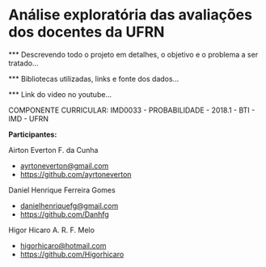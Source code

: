 # Análise exploratória das avaliações dos docentes da UFRN


*** Descrevendo todo o projeto em detalhes, o objetivo e o problema a ser tratado...

*** Bibliotecas utilizadas, links e fonte dos dados...

*** Link do video no youtube...

COMPONENTE CURRICULAR: IMD0033 - PROBABILIDADE - 2018.1 - BTI - IMD - UFRN

<b>Participantes:</b>

Airton Everton F. da Cunha
* ayrtoneverton@gmail.com
* https://github.com/ayrtoneverton

Daniel Henrique Ferreira Gomes
* danielhenriquefg@gmail.com
* https://github.com/Danhfg

Higor Hicaro A. R. F. Melo
* higorhicaro@hotmail.com
* https://github.com/Higorhicaro

